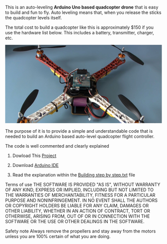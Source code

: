 This is an auto-leveling **Arduino Uno based quadcopter drone** that is easy to build and fun to fly. Auto leveling means that, when you release the sticks the quadcopter levels itself.

The total cost to build a quadcopter like this is approximately $150 if you use the hardware list below. This includes a battery, transmitter, charger, etc.

![Drone](auto-levelling-quadcopter-with-arduino.jpg)

The purpose of it is to provide a simple and understandable code that is needed to build an Arduino based auto-level quadcopter flight controller.

The code is well commented and clearly explained

1. Dowload This [Project](https://codeload.github.com/Rxmsey/Arduino-Quadcopter-Drone-/zip/refs/heads/main)

2. Download [Arduino IDE](https://downloads.arduino.cc/arduino-nightly-windows.zip)

2. Read the explanation within the [Building step by step.txt](https://github.com/Rxmsey/Arduino-Quadcopter-Drone-/blob/main/Building%20step%20by%20step.txt) file
 

Terms of use
THE SOFTWARE IS PROVIDED "AS IS", WITHOUT WARRANTY OF ANY KIND, EXPRESS OR
IMPLIED, INCLUDING BUT NOT LIMITED TO THE WARRANTIES OF MERCHANTABILITY,
FITNESS FOR A PARTICULAR PURPOSE AND NONINFRINGEMENT. IN NO EVENT SHALL THE
AUTHORS OR COPYRIGHT HOLDERS BE LIABLE FOR ANY CLAIM, DAMAGES OR OTHER
LIABILITY, WHETHER IN AN ACTION OF CONTRACT, TORT OR OTHERWISE, ARISING FROM,
OUT OF OR IN CONNECTION WITH THE SOFTWARE OR THE USE OR OTHER DEALINGS IN
THE SOFTWARE.

Safety note
Always remove the propellers and stay away from the motors unless you 
are 100% certain of what you are doing.

